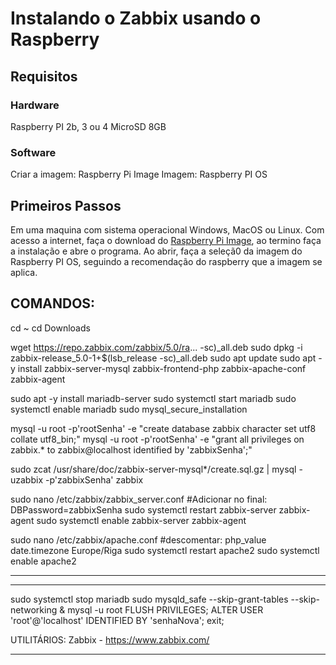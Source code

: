 
# Instalando o Zabbix usando o Raspberry

## Requisitos
### Hardware
Raspberry PI 2b, 3 ou 4
MicroSD 8GB

### Software
Criar a imagem: Raspberry Pi Image
Imagem: Raspberry PI OS

## Primeiros Passos
Em uma maquina com sistema operacional Windows, MacOS ou Linux.
Com acesso a internet, faça o download do [Raspberry Pi Image](https://www.raspberrypi.com/software/), ao termino faça a instalação e abre o programa.
Ao abrir, faça a seleçã0 da imagem do Raspberry PI OS, seguindo a recomendação do raspberry que a imagem se aplica.


## COMANDOS:
cd ~
cd Downloads

wget https://repo.zabbix.com/zabbix/5.0/ra... -sc)_all.deb
sudo dpkg -i zabbix-release_5.0-1+$(lsb_release -sc)_all.deb
sudo apt update
sudo apt -y install zabbix-server-mysql zabbix-frontend-php zabbix-apache-conf zabbix-agent

sudo apt -y install mariadb-server
sudo systemctl start mariadb
sudo systemctl enable mariadb
sudo mysql_secure_installation

mysql -u root -p'rootSenha' -e "create database zabbix character set utf8 collate utf8_bin;"
mysql -u root -p'rootSenha' -e "grant all privileges on zabbix.* to zabbix@localhost identified by 'zabbixSenha';"

sudo zcat /usr/share/doc/zabbix-server-mysql*/create.sql.gz | mysql -uzabbix -p'zabbixSenha' zabbix

sudo nano /etc/zabbix/zabbix_server.conf
#Adicionar no final: DBPassword=zabbixSenha
sudo systemctl restart zabbix-server zabbix-agent
sudo systemctl enable zabbix-server zabbix-agent

sudo nano /etc/zabbix/apache.conf
#descomentar: php_value date.timezone Europe/Riga
sudo systemctl restart apache2
sudo systemctl enable apache2

-----------------------------------------------------------
-----------------------------------------------------------

sudo systemctl stop mariadb
sudo mysqld_safe --skip-grant-tables --skip-networking &
mysql -u root
FLUSH PRIVILEGES;
ALTER USER 'root'@'localhost' IDENTIFIED BY 'senhaNova';
exit;

UTILITÁRIOS:
Zabbix - https://www.zabbix.com/

*****************************************************************************